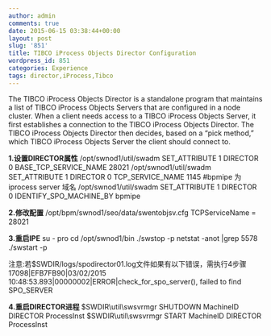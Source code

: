 ```yaml
---
author: admin
comments: true
date: 2015-06-15 03:38:44+00:00
layout: post
slug: '851'
title: TIBCO iProcess Objects Director Configuration
wordpress_id: 851
categories: Experience
tags: director,iProcess,Tibco
---
```


The TIBCO iProcess Objects Director is a standalone program that maintains a list of TIBCO iProcess Objects Servers that are configured in a node cluster. When a client needs access to a TIBCO iProcess Objects Server, it first establishes a connection to the TIBCO iProcess Objects Director. The TIBCO iProcess Objects Director then decides, based on a “pick method,” which TIBCO iProcess Objects Server the client should connect to.

**1.设置DIRECTOR属性**
/opt/swnod1/util/swadm SET_ATTRIBUTE 1 DIRECTOR 0 BASE_TCP_SERVICE_NAME 28021
/opt/swnod1/util/swadm SET_ATTRIBUTE 1 DIRECTOR 0 TCP_SERVICE_NAME 1145
#bpmipe 为 iprocess server 域名
/opt/swnod1/util/swadm  SET_ATTRIBUTE 1 DIRECTOR 0 IDENTIFY_SPO_MACHINE_BY bpmipe

**2.修改配置**
/opt/bpm/swnod1/seo/data/swentobjsv.cfg 
TCPServiceName = 28021

**3.重启IPE**
su - pro
cd /opt/swnod1/bin
./swstop -p
netstat -anot |grep 5578
./swstart -p

注意:若$SWDIR/logs/spodirector01.log文件如果有以下错误，需执行4步骤
17098|EFB7FB90|03/02/2015 10:48:53.893|00000002|ERROR|check_for_spo_server(), failed to find SPO_SERVER

**4.重启DIRECTOR进程**
$SWDIR\util\swsvrmgr SHUTDOWN MachineID DIRECTOR ProcessInst
$SWDIR\util\swsvrmgr START MachineID DIRECTOR ProcessInst

